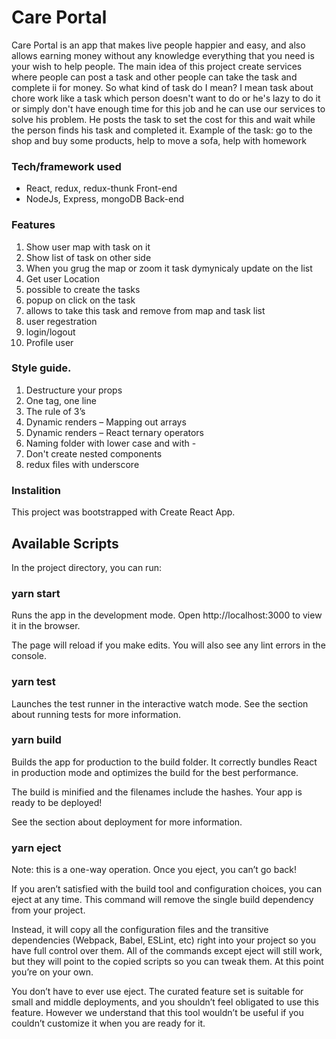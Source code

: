 # Care Portal
Care Portal is an app that makes live people happier and easy, and also allows earning money without any knowledge everything that you need is your wish to help people. The main idea of this project create services where people can post a task and other people can take the task and complete ii for money. So what kind of task do I mean? I mean task about chore work like a task which person doesn't want to do or he's lazy to do it or simply don't have enough time for this job and he can use our services to solve his problem. He posts the task to set the cost for this and wait while the person finds his task and completed it. Example of the task: go to the shop and buy some products, help to move a sofa, help with homework
### Tech/framework used
- React, redux, redux-thunk  Front-end
- NodeJs, Express, mongoDB  Back-end
### Features
1. Show user map with task on it
2. Show list of task on other side
3. When you grug the map or zoom it task dymynicaly update on the list
4. Get user Location
5. possible to create the tasks
6. popup on click on the task
7. allows to take this task and remove from map and task list
8. user regestration
9. login/logout
10. Profile user

### Style guide.
1. Destructure your props
2. One tag, one line
3. The rule of 3’s
4. Dynamic renders – Mapping out arrays
5. Dynamic renders – React ternary operators
6. Naming folder with lower case and with -
7. Don't create nested components
8. redux files with underscore


### Instalition
This project was bootstrapped with Create React App.
## Available Scripts

In the project directory, you can run:
### yarn start

Runs the app in the development mode.
Open http://localhost:3000 to view it in the browser.

The page will reload if you make edits.
You will also see any lint errors in the console.

### yarn test

Launches the test runner in the interactive watch mode.
See the section about running tests for more information.

### yarn build

Builds the app for production to the build folder.
It correctly bundles React in production mode and optimizes the build for the best performance.

The build is minified and the filenames include the hashes.
Your app is ready to be deployed!

See the section about deployment for more information.

### yarn eject

Note: this is a one-way operation. Once you eject, you can’t go back!

If you aren’t satisfied with the build tool and configuration choices, you can eject at any time. This command will remove the single build dependency from your project.

Instead, it will copy all the configuration files and the transitive dependencies (Webpack, Babel, ESLint, etc) right into your project so you have full control over them. All of the commands except eject will still work, but they will point to the copied scripts so you can tweak them. At this point you’re on your own.

You don’t have to ever use eject. The curated feature set is suitable for small and middle deployments, and you shouldn’t feel obligated to use this feature. However we understand that this tool wouldn’t be useful if you couldn’t customize it when you are ready for it.
